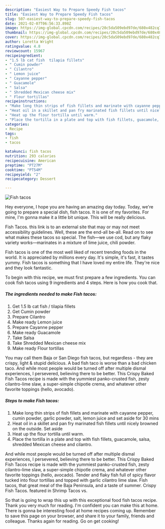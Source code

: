 ```yaml
---
description: "Easiest Way to Prepare Speedy Fish tacos"
title: "Easiest Way to Prepare Speedy Fish tacos"
slug: 507-easiest-way-to-prepare-speedy-fish-tacos
date: 2021-02-07T06:56:33.898Z
image: https://img-global.cpcdn.com/recipes/20c5da509ebd97de/680x482cq70/fish-tacos-recipe-main-photo.jpg
thumbnail: https://img-global.cpcdn.com/recipes/20c5da509ebd97de/680x482cq70/fish-tacos-recipe-main-photo.jpg
cover: https://img-global.cpcdn.com/recipes/20c5da509ebd97de/680x482cq70/fish-tacos-recipe-main-photo.jpg
author: Loretta Wright
ratingvalue: 4.8
reviewcount: 15967
recipeingredient:
- "1.5 lb cat fish  tilapia fillets"
- " Cumin powder"
- " Cilantro"
- " Lemon juice"
- " Cayanne pepper"
- " Guacamole"
- " Salsa"
- " Shredded Mexican cheese mix"
- " Flour tortillas"
recipeinstructions:
- "Make long thin strips of fish fillets and marinate with cayanne pepper, cumin powder, garlic powder, salt, lemon juice and set aside for 30 mins"
- "Heat oil in a skillet and pan fry marinated fish fillets until nicely browned on the outside. Set aside"
- "Heat up the flour tortilla until warm."
- "Place the tortilla in a plate and top with fish fillets, guacamole, salsa, shredded Mexican cheese and cilantro."
categories:
- Recipe
tags:
- fish
- tacos

katakunci: fish tacos 
nutrition: 293 calories
recipecuisine: American
preptime: "PT27M"
cooktime: "PT54M"
recipeyield: "2"
recipecategory: Dessert

---
```



![Fish tacos](https://img-global.cpcdn.com/recipes/20c5da509ebd97de/680x482cq70/fish-tacos-recipe-main-photo.jpg)

Hey everyone, I hope you are having an amazing day today. Today, we're going to prepare a special dish, fish tacos. It is one of my favorites. For mine, I'm gonna make it a little bit unique. This will be really delicious.

Fish Tacos. this link is to an external site that may or may not meet accessibility guidelines. Well, these are the end-all be-all. Read on to see what makes these tacos so special. The fish—we use cod, but any flaky variety works—marinates in a mixture of lime juice, chili powder.

Fish tacos is one of the most well liked of recent trending foods in the world. It is appreciated by millions every day. It's simple, it's fast, it tastes yummy. Fish tacos is something that I have loved my entire life. They're nice and they look fantastic.


To begin with this recipe, we must first prepare a few ingredients. You can cook fish tacos using 9 ingredients and 4 steps. Here is how you cook that.

<!--inarticleads1-->

##### The ingredients needed to make Fish tacos:

1. Get 1.5 lb cat fish / tilapia fillets
1. Get  Cumin powder
1. Prepare  Cilantro
1. Make ready  Lemon juice
1. Prepare  Cayanne pepper
1. Make ready  Guacamole
1. Take  Salsa
1. Take  Shredded Mexican cheese mix
1. Make ready  Flour tortillas


You may call them Baja or San Diego fish tacos, but regardless - they are crispy, light &amp; stupid delicious. A bad fish taco is worse than a bad chicken taco. And while most people would be turned off after multiple dismal experiences, I persevered, believing there to be better. This Crispy Baked Fish Tacos recipe is made with the yummiest panko-crusted fish, zesty cilantro-lime slaw, a super-simple chipotle crema, and whatever other favorite toppings (hello, avocado). 

<!--inarticleads2-->

##### Steps to make Fish tacos:

1. Make long thin strips of fish fillets and marinate with cayanne pepper, cumin powder, garlic powder, salt, lemon juice and set aside for 30 mins
1. Heat oil in a skillet and pan fry marinated fish fillets until nicely browned on the outside. Set aside
1. Heat up the flour tortilla until warm.
1. Place the tortilla in a plate and top with fish fillets, guacamole, salsa, shredded Mexican cheese and cilantro.


And while most people would be turned off after multiple dismal experiences, I persevered, believing there to be better. This Crispy Baked Fish Tacos recipe is made with the yummiest panko-crusted fish, zesty cilantro-lime slaw, a super-simple chipotle crema, and whatever other favorite toppings (hello, avocado). Tender and flaky fish full of spicy flavor tucked into flour tortillas and topped with garlic cilantro lime slaw. Fish tacos, that great meal of the Baja Peninsula, and a taste of summer. Crispy Fish Tacos. featured in Shrimp Tacos vs. 

So that is going to wrap this up with this exceptional food fish tacos recipe. Thank you very much for reading. I'm confident you can make this at home. There is gonna be interesting food at home recipes coming up. Remember to save this page on your browser, and share it to your family, friends and colleague. Thanks again for reading. Go on get cooking!
